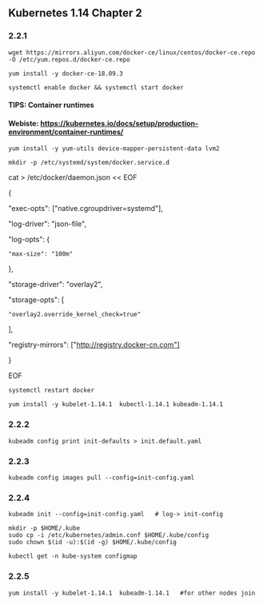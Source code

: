 ## Kubernetes 1.14 Chapter 2


### 2.2.1
	wget https://mirrors.aliyun.com/docker-ce/linux/centos/docker-ce.repo -O /etc/yum.repos.d/docker-ce.repo

	yum install -y docker-ce-18.09.3

	systemctl enable docker && systemctl start docker

#### TIPS: Container runtimes 
#### Webiste: https://kubernetes.io/docs/setup/production-environment/container-runtimes/

	yum install -y yum-utils device-mapper-persistent-data lvm2

	mkdir -p /etc/systemd/system/docker.service.d

cat >  /etc/docker/daemon.json  << EOF

{

  "exec-opts": ["native.cgroupdriver=systemd"],

  "log-driver": "json-file",

  "log-opts": {

    "max-size": "100m"

  },

  "storage-driver": "overlay2",

  "storage-opts": [

    "overlay2.override_kernel_check=true"

  ],

  "registry-mirrors": ["http://registry.docker-cn.com"]

}

EOF

	systemctl restart docker

	yum install -y kubelet-1.14.1  kubectl-1.14.1 kubeadm-1.14.1

### 2.2.2
	kubeadm config print init-defaults > init.default.yaml

### 2.2.3
	kubeadm config images pull --config=init-config.yaml

### 2.2.4
	kubeadm init --config=init-config.yaml   # log-> init-config

	mkdir -p $HOME/.kube
	sudo cp -i /etc/kubernetes/admin.conf $HOME/.kube/config
	sudo chown $(id -u):$(id -g) $HOME/.kube/config

	kubectl get -n kube-system configmap


### 2.2.5
	yum install -y kubelet-1.14.1  kubeadm-1.14.1   #for other nodes join
